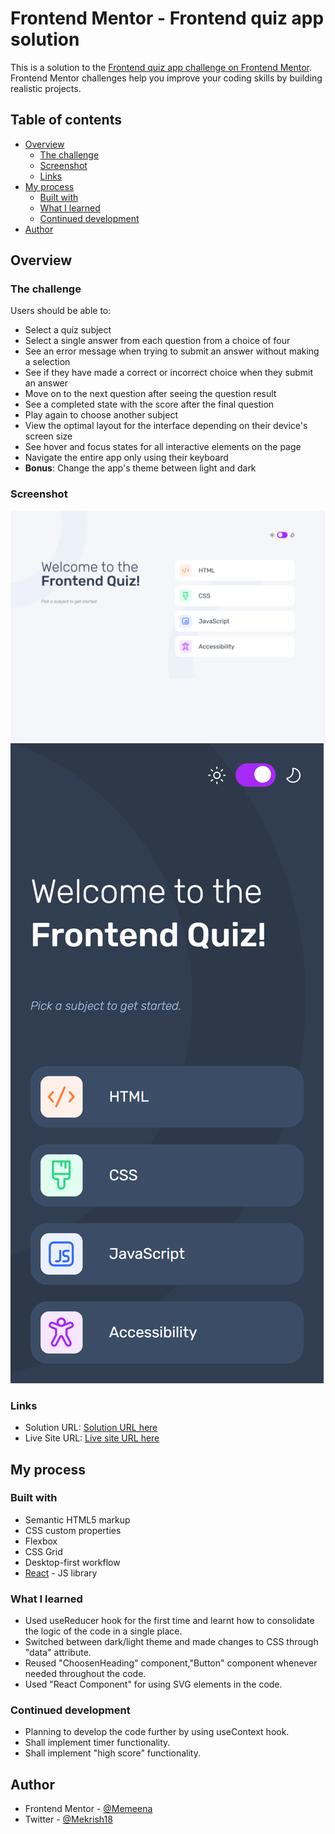 # Frontend Mentor - Frontend quiz app solution

This is a solution to the [Frontend quiz app challenge on Frontend Mentor](https://www.frontendmentor.io/challenges/frontend-quiz-app-BE7xkzXQnU). Frontend Mentor challenges help you improve your coding skills by building realistic projects.

## Table of contents

- [Overview](#overview)
  - [The challenge](#the-challenge)
  - [Screenshot](#screenshot)
  - [Links](#links)
- [My process](#my-process)
  - [Built with](#built-with)
  - [What I learned](#what-i-learned)
  - [Continued development](#continued-development)
- [Author](#author)

## Overview

### The challenge

Users should be able to:

- Select a quiz subject
- Select a single answer from each question from a choice of four
- See an error message when trying to submit an answer without making a selection
- See if they have made a correct or incorrect choice when they submit an answer
- Move on to the next question after seeing the question result
- See a completed state with the score after the final question
- Play again to choose another subject
- View the optimal layout for the interface depending on their device's screen size
- See hover and focus states for all interactive elements on the page
- Navigate the entire app only using their keyboard
- **Bonus**: Change the app's theme between light and dark

### Screenshot

![](./FrontEnd-Quiz-App-Desktop-Screenshot.png)
![](./FrontEnd-Quiz-App-Mobile-Screenshot.png)

### Links

- Solution URL: [Solution URL here](https://github.com/Memeena/frontend-quiz-app)
- Live Site URL: [Live site URL here](https://memeena.github.io/frontend-quiz-app/)

## My process

### Built with

- Semantic HTML5 markup
- CSS custom properties
- Flexbox
- CSS Grid
- Desktop-first workflow
- [React](https://reactjs.org/) - JS library

### What I learned

- Used useReducer hook for the first time and learnt how to consolidate the logic of the code in a single place.
- Switched between dark/light theme and made changes to CSS through "data" attribute.
- Reused "ChoosenHeading" component,"Button" component whenever needed throughout the code.
- Used "React Component" for using SVG elements in the code.

### Continued development

- Planning to develop the code further by using useContext hook.
- Shall implement timer functionality.
- Shall implement "high score" functionality.

## Author

- Frontend Mentor - [@Memeena](https://www.frontendmentor.io/profile/Memeena)
- Twitter - [@Mekrish18](https://www.twitter.com/Mekrish18)

